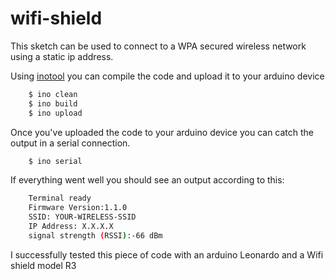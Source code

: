 # wifi-shield

This sketch can be used to connect to a WPA secured wireless network using a static ip address.

Using [inotool](http://inotool.org) you can compile the code and upload it to your arduino device

```bash
	$ ino clean
	$ ino build
	$ ino upload
```

Once you've uploaded the code to your arduino device you can catch the output in a serial connection.

```bash
	$ ino serial
```

If everything went well you should see an output according to this:

```bash
	Terminal ready
	Firmware Version:1.1.0
	SSID: YOUR-WIRELESS-SSID
	IP Address: X.X.X.X
	signal strength (RSSI):-66 dBm
```

I successfully tested this piece of code with an arduino Leonardo and a Wifi shield model R3
